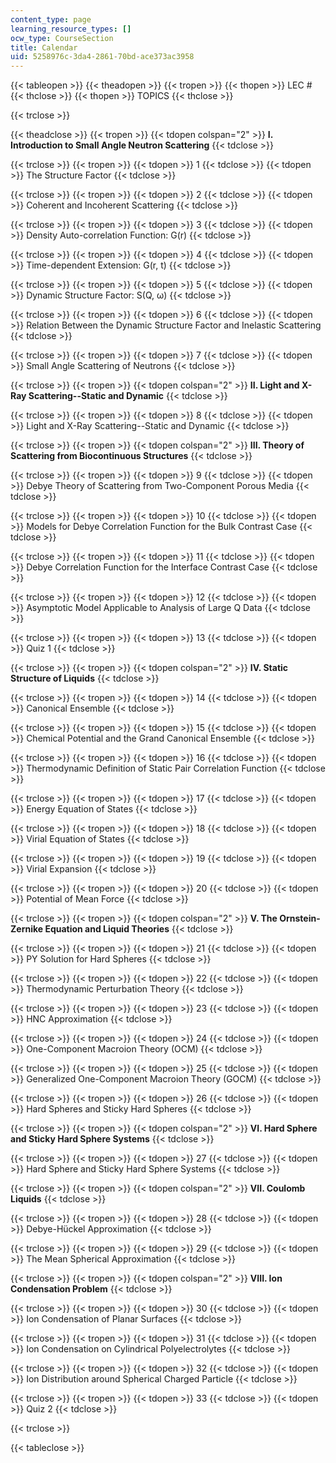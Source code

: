 ```yaml
---
content_type: page
learning_resource_types: []
ocw_type: CourseSection
title: Calendar
uid: 5258976c-3da4-2861-70bd-ace373ac3958
---
```


{{< tableopen >}}
{{< theadopen >}}
{{< tropen >}}
{{< thopen >}}
LEC #
{{< thclose >}}
{{< thopen >}}
TOPICS
{{< thclose >}}

{{< trclose >}}

{{< theadclose >}}
{{< tropen >}}
{{< tdopen colspan="2" >}}
**I. Introduction to Small Angle Neutron Scattering**
{{< tdclose >}}

{{< trclose >}}
{{< tropen >}}
{{< tdopen >}}
1
{{< tdclose >}}
{{< tdopen >}}
The Structure Factor
{{< tdclose >}}

{{< trclose >}}
{{< tropen >}}
{{< tdopen >}}
2
{{< tdclose >}}
{{< tdopen >}}
Coherent and Incoherent Scattering
{{< tdclose >}}

{{< trclose >}}
{{< tropen >}}
{{< tdopen >}}
3
{{< tdclose >}}
{{< tdopen >}}
Density Auto-correlation Function: G(r)
{{< tdclose >}}

{{< trclose >}}
{{< tropen >}}
{{< tdopen >}}
4
{{< tdclose >}}
{{< tdopen >}}
Time-dependent Extension: G(r, t)
{{< tdclose >}}

{{< trclose >}}
{{< tropen >}}
{{< tdopen >}}
5
{{< tdclose >}}
{{< tdopen >}}
Dynamic Structure Factor: S(Q, ω)
{{< tdclose >}}

{{< trclose >}}
{{< tropen >}}
{{< tdopen >}}
6
{{< tdclose >}}
{{< tdopen >}}
Relation Between the Dynamic Structure Factor and Inelastic Scattering
{{< tdclose >}}

{{< trclose >}}
{{< tropen >}}
{{< tdopen >}}
7
{{< tdclose >}}
{{< tdopen >}}
Small Angle Scattering of Neutrons
{{< tdclose >}}

{{< trclose >}}
{{< tropen >}}
{{< tdopen colspan="2" >}}
**II. Light and X-Ray Scattering--Static and Dynamic**
{{< tdclose >}}

{{< trclose >}}
{{< tropen >}}
{{< tdopen >}}
8
{{< tdclose >}}
{{< tdopen >}}
Light and X-Ray Scattering--Static and Dynamic
{{< tdclose >}}

{{< trclose >}}
{{< tropen >}}
{{< tdopen colspan="2" >}}
**III. Theory of Scattering from Biocontinuous Structures**
{{< tdclose >}}

{{< trclose >}}
{{< tropen >}}
{{< tdopen >}}
9
{{< tdclose >}}
{{< tdopen >}}
Debye Theory of Scattering from Two-Component Porous Media
{{< tdclose >}}

{{< trclose >}}
{{< tropen >}}
{{< tdopen >}}
10
{{< tdclose >}}
{{< tdopen >}}
Models for Debye Correlation Function for the Bulk Contrast Case
{{< tdclose >}}

{{< trclose >}}
{{< tropen >}}
{{< tdopen >}}
11
{{< tdclose >}}
{{< tdopen >}}
Debye Correlation Function for the Interface Contrast Case
{{< tdclose >}}

{{< trclose >}}
{{< tropen >}}
{{< tdopen >}}
12
{{< tdclose >}}
{{< tdopen >}}
Asymptotic Model Applicable to Analysis of Large Q Data
{{< tdclose >}}

{{< trclose >}}
{{< tropen >}}
{{< tdopen >}}
13
{{< tdclose >}}
{{< tdopen >}}
Quiz 1
{{< tdclose >}}

{{< trclose >}}
{{< tropen >}}
{{< tdopen colspan="2" >}}
**IV. Static Structure of Liquids**
{{< tdclose >}}

{{< trclose >}}
{{< tropen >}}
{{< tdopen >}}
14
{{< tdclose >}}
{{< tdopen >}}
Canonical Ensemble
{{< tdclose >}}

{{< trclose >}}
{{< tropen >}}
{{< tdopen >}}
15
{{< tdclose >}}
{{< tdopen >}}
Chemical Potential and the Grand Canonical Ensemble
{{< tdclose >}}

{{< trclose >}}
{{< tropen >}}
{{< tdopen >}}
16
{{< tdclose >}}
{{< tdopen >}}
Thermodynamic Definition of Static Pair Correlation Function
{{< tdclose >}}

{{< trclose >}}
{{< tropen >}}
{{< tdopen >}}
17
{{< tdclose >}}
{{< tdopen >}}
Energy Equation of States
{{< tdclose >}}

{{< trclose >}}
{{< tropen >}}
{{< tdopen >}}
18
{{< tdclose >}}
{{< tdopen >}}
Virial Equation of States
{{< tdclose >}}

{{< trclose >}}
{{< tropen >}}
{{< tdopen >}}
19
{{< tdclose >}}
{{< tdopen >}}
Virial Expansion
{{< tdclose >}}

{{< trclose >}}
{{< tropen >}}
{{< tdopen >}}
20
{{< tdclose >}}
{{< tdopen >}}
Potential of Mean Force
{{< tdclose >}}

{{< trclose >}}
{{< tropen >}}
{{< tdopen colspan="2" >}}
**V. The Ornstein-Zernike Equation and Liquid Theories**
{{< tdclose >}}

{{< trclose >}}
{{< tropen >}}
{{< tdopen >}}
21
{{< tdclose >}}
{{< tdopen >}}
PY Solution for Hard Spheres
{{< tdclose >}}

{{< trclose >}}
{{< tropen >}}
{{< tdopen >}}
22
{{< tdclose >}}
{{< tdopen >}}
Thermodynamic Perturbation Theory
{{< tdclose >}}

{{< trclose >}}
{{< tropen >}}
{{< tdopen >}}
23
{{< tdclose >}}
{{< tdopen >}}
HNC Approximation
{{< tdclose >}}

{{< trclose >}}
{{< tropen >}}
{{< tdopen >}}
24
{{< tdclose >}}
{{< tdopen >}}
One-Component Macroion Theory (OCM)
{{< tdclose >}}

{{< trclose >}}
{{< tropen >}}
{{< tdopen >}}
25
{{< tdclose >}}
{{< tdopen >}}
Generalized One-Component Macroion Theory (GOCM)
{{< tdclose >}}

{{< trclose >}}
{{< tropen >}}
{{< tdopen >}}
26
{{< tdclose >}}
{{< tdopen >}}
Hard Spheres and Sticky Hard Spheres
{{< tdclose >}}

{{< trclose >}}
{{< tropen >}}
{{< tdopen colspan="2" >}}
**VI. Hard Sphere and Sticky Hard Sphere Systems**
{{< tdclose >}}

{{< trclose >}}
{{< tropen >}}
{{< tdopen >}}
27
{{< tdclose >}}
{{< tdopen >}}
Hard Sphere and Sticky Hard Sphere Systems
{{< tdclose >}}

{{< trclose >}}
{{< tropen >}}
{{< tdopen colspan="2" >}}
**VII. Coulomb Liquids**
{{< tdclose >}}

{{< trclose >}}
{{< tropen >}}
{{< tdopen >}}
28
{{< tdclose >}}
{{< tdopen >}}
Debye-Hückel Approximation
{{< tdclose >}}

{{< trclose >}}
{{< tropen >}}
{{< tdopen >}}
29
{{< tdclose >}}
{{< tdopen >}}
The Mean Spherical Approximation
{{< tdclose >}}

{{< trclose >}}
{{< tropen >}}
{{< tdopen colspan="2" >}}
**VIII. Ion Condensation Problem**
{{< tdclose >}}

{{< trclose >}}
{{< tropen >}}
{{< tdopen >}}
30
{{< tdclose >}}
{{< tdopen >}}
Ion Condensation of Planar Surfaces
{{< tdclose >}}

{{< trclose >}}
{{< tropen >}}
{{< tdopen >}}
31
{{< tdclose >}}
{{< tdopen >}}
Ion Condensation on Cylindrical Polyelectrolytes
{{< tdclose >}}

{{< trclose >}}
{{< tropen >}}
{{< tdopen >}}
32
{{< tdclose >}}
{{< tdopen >}}
Ion Distribution around Spherical Charged Particle
{{< tdclose >}}

{{< trclose >}}
{{< tropen >}}
{{< tdopen >}}
33
{{< tdclose >}}
{{< tdopen >}}
Quiz 2
{{< tdclose >}}

{{< trclose >}}

{{< tableclose >}}